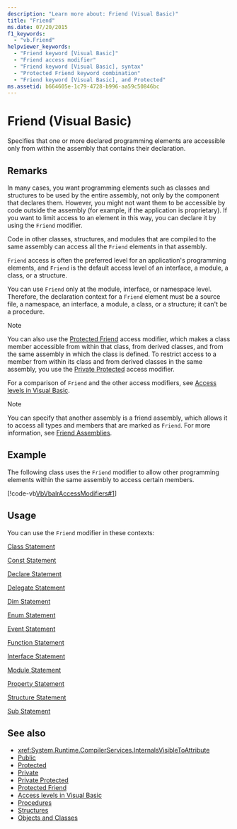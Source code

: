 ```yaml
---
description: "Learn more about: Friend (Visual Basic)"
title: "Friend"
ms.date: 07/20/2015
f1_keywords: 
  - "vb.Friend"
helpviewer_keywords: 
  - "Friend keyword [Visual Basic]"
  - "Friend access modifier"
  - "Friend keyword [Visual Basic], syntax"
  - "Protected Friend keyword combination"
  - "Friend keyword [Visual Basic], and Protected"
ms.assetid: b664605e-1c79-4728-b996-aa59c50846bc
---
```

# Friend (Visual Basic)

Specifies that one or more declared programming elements are accessible only from within the assembly that contains their declaration.  
  
## Remarks  

 In many cases, you want programming elements such as classes and structures to be used by the entire assembly, not only by the component that declares them. However, you might not want them to be accessible by code outside the assembly (for example, if the application is proprietary). If you want to limit access to an element in this way, you can declare it by using the `Friend` modifier.  
  
 Code in other classes, structures, and modules that are compiled to the same assembly can access all the `Friend` elements in that assembly.  
  
 `Friend` access is often the preferred level for an application's programming elements, and `Friend` is the default access level of an interface, a module, a class, or a structure.  
  
 You can use `Friend` only at the module, interface, or namespace level. Therefore, the declaration context for a `Friend` element must be a source file, a namespace, an interface, a module, a class, or a structure; it can't be a procedure.  

> [!NOTE]
> You can also use the [Protected Friend](protected-friend.md) access modifier, which makes a class member accessible from within that class, from derived classes, and from the same assembly in which the class is defined. To restrict access to a member from within its class and from derived classes in the same assembly, you use the [Private Protected](private-protected.md) access modifier.

 For a comparison of `Friend` and the other access modifiers, see [Access levels in Visual Basic](../../programming-guide/language-features/declared-elements/access-levels.md).  
  
> [!NOTE]
> You can specify that another assembly is a friend assembly, which allows it to access all types and members that are marked as `Friend`. For more information, see [Friend Assemblies](../../../standard/assembly/friend.md).

## Example  

 The following class uses the `Friend` modifier to allow other programming elements within the same assembly to access certain members.  
  
 [!code-vb[VbVbalrAccessModifiers#1](~/samples/snippets/visualbasic/VS_Snippets_VBCSharp/vbvbalraccessmodifiers/vb/class1.vb#1)]  
  
## Usage  

 You can use the `Friend` modifier in these contexts:  
  
 [Class Statement](../statements/class-statement.md)  
  
 [Const Statement](../statements/const-statement.md)  
  
 [Declare Statement](../statements/declare-statement.md)  
  
 [Delegate Statement](../statements/delegate-statement.md)  
  
 [Dim Statement](../statements/dim-statement.md)  
  
 [Enum Statement](../statements/enum-statement.md)  
  
 [Event Statement](../statements/event-statement.md)  
  
 [Function Statement](../statements/function-statement.md)  
  
 [Interface Statement](../statements/interface-statement.md)  
  
 [Module Statement](../statements/module-statement.md)  
  
 [Property Statement](../statements/property-statement.md)  
  
 [Structure Statement](../statements/structure-statement.md)  
  
 [Sub Statement](../statements/sub-statement.md)  
  
## See also

- <xref:System.Runtime.CompilerServices.InternalsVisibleToAttribute>
- [Public](public.md)
- [Protected](protected.md)
- [Private](private.md)
- [Private Protected](./private-protected.md)
- [Protected Friend](./protected-friend.md)
- [Access levels in Visual Basic](../../programming-guide/language-features/declared-elements/access-levels.md)
- [Procedures](../../programming-guide/language-features/procedures/index.md)
- [Structures](../../programming-guide/language-features/data-types/structures.md)
- [Objects and Classes](../../programming-guide/language-features/objects-and-classes/index.md)
